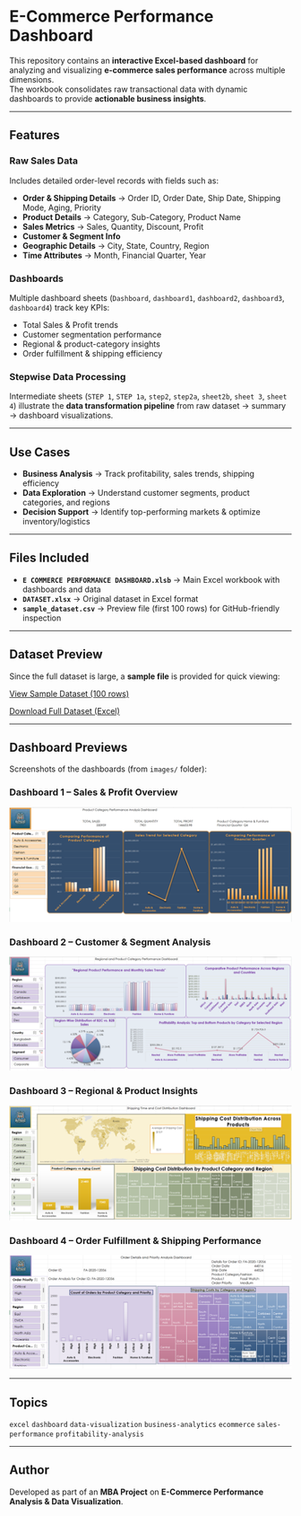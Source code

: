 #  E-Commerce Performance Dashboard

This repository contains an **interactive Excel-based dashboard** for analyzing and visualizing **e-commerce sales performance** across multiple dimensions.  
The workbook consolidates raw transactional data with dynamic dashboards to provide **actionable business insights**.

---

##  Features

###  Raw Sales Data
Includes detailed order-level records with fields such as:
- **Order & Shipping Details** → Order ID, Order Date, Ship Date, Shipping Mode, Aging, Priority  
- **Product Details** → Category, Sub-Category, Product Name  
- **Sales Metrics** → Sales, Quantity, Discount, Profit  
- **Customer & Segment Info**  
- **Geographic Details** → City, State, Country, Region  
- **Time Attributes** → Month, Financial Quarter, Year  

###  Dashboards
Multiple dashboard sheets (`Dashboard`, `dashboard1`, `dashboard2`, `dashboard3`, `dashboard4`) track key KPIs:
- Total Sales & Profit trends  
- Customer segmentation performance  
- Regional & product-category insights  
- Order fulfillment & shipping efficiency  

###  Stepwise Data Processing
Intermediate sheets (`STEP 1`, `STEP 1a`, `step2`, `step2a`, `sheet2b`, `sheet 3`, `sheet 4`) illustrate the **data transformation pipeline** from raw dataset → summary → dashboard visualizations.  

---

##  Use Cases
- **Business Analysis** → Track profitability, sales trends, shipping efficiency  
- **Data Exploration** → Understand customer segments, product categories, and regions  
- **Decision Support** → Identify top-performing markets & optimize inventory/logistics  

---

##  Files Included
- **`E COMMERCE PERFORMANCE DASHBOARD.xlsb`** → Main Excel workbook with dashboards and data  
- **`DATASET.xlsx`** → Original dataset in Excel format  
- **`sample_dataset.csv`** → Preview file (first 100 rows) for GitHub-friendly inspection  

---

##  Dataset Preview

Since the full dataset is large, a **sample file** is provided for quick viewing:

 [View Sample Dataset (100 rows)](sample_dataset.csv)  

 [Download Full Dataset (Excel)](DATASET.xlsx?raw=true)  

---

##  Dashboard Previews

Screenshots of the dashboards (from `images/` folder):  

### Dashboard 1 – Sales & Profit Overview  
![Dashboard 1](images/Screenshot%202025-09-18%20130014.png)

### Dashboard 2 – Customer & Segment Analysis  
![Dashboard 2](images/Screenshot%202025-09-18%20130138.png)

### Dashboard 3 – Regional & Product Insights  
![Dashboard 3](images/Screenshot%202025-09-18%20130205.png)

### Dashboard 4 – Order Fulfillment & Shipping Performance  
![Dashboard 4](images/Screenshot%202025-09-18%20130332.png)

---

##  Topics
`excel` `dashboard` `data-visualization` `business-analytics` `ecommerce` `sales-performance` `profitability-analysis`

---

##  Author
Developed as part of an **MBA Project** on **E-Commerce Performance Analysis & Data Visualization**.
